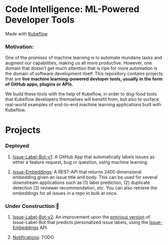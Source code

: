 # Code Intelligence: ML-Powered Developer Tools
Made with [Kubeflow](https://www.kubeflow.org/)

### **Motivation:**
One of the promises of machine learning is to automate mundane tasks and augment our capabilities, making us all more productive.  However, one domain that doesn’t get much attention that is ripe for more automation is the domain of software development itself.  This repository contains projects that are **live machine learning-powered devloper tools, usually in the form of GitHub apps, plugins or APIs.**  

We build these tools with the help of Kubeflow, in order to dog-food tools that Kubeflow developers themselves will benefit from, but also to surface real-world examples of end-to-end machine learning applications built with Kubeflow.

# Projects

### Deployed

1. [Issue-Label-Bot-v1](https://github.com/marketplace/issue-label-bot): A GitHub App that automatically labels issues as either a feature request, bug or question, using machine learning. 

2. [Issue-Embeddings](/Issue-Embeddings): A REST-API that returns 2400 dimensional embedding given an issue title and body.  This can be used for several downstream applications such as (1) label prediction, (2) duplicate detection (3) reviewer recommendation, etc.  You can also retrieve the embeddings for all issues in a repo in bulk at once.

### Under Construction :construction:

1. [Issue-Label-Bot-v2](/Issue-Label-Bot-v2): An improvement upon the [previous version](https://github.com/marketplace/issue-label-bot) of Issue-Label-Bot that predicts personalized issue labels, using the [Issue-Embeddings](/Issue-Embeddings) API.

2. [Notifications](/notifications): TODO